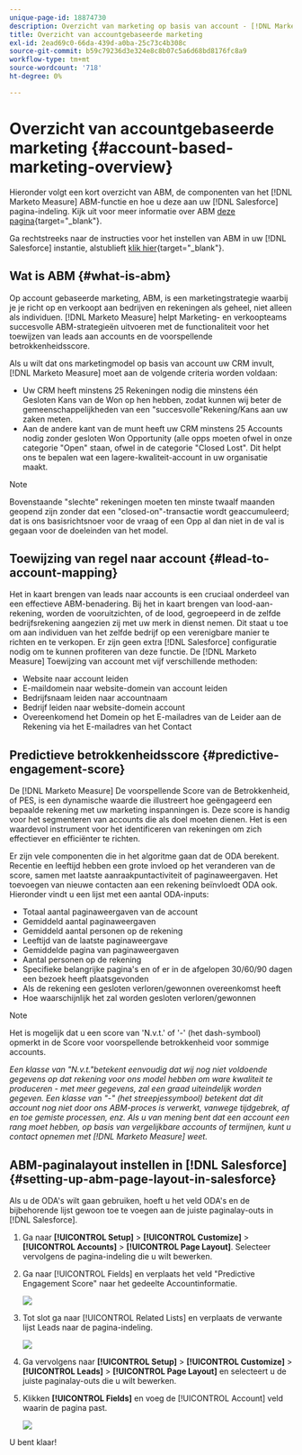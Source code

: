 ```yaml
---
unique-page-id: 18874730
description: Overzicht van marketing op basis van account - [!DNL Marketo Measure] - Productdocumentatie
title: Overzicht van accountgebaseerde marketing
exl-id: 2ead69c0-66da-439d-a0ba-25c73c4b308c
source-git-commit: b59c79236d3e324e8c8b07c5a6d68bd8176fc8a9
workflow-type: tm+mt
source-wordcount: '718'
ht-degree: 0%

---
```


# Overzicht van accountgebaseerde marketing {#account-based-marketing-overview}

Hieronder volgt een kort overzicht van ABM, de componenten van het [!DNL Marketo Measure] ABM-functie en hoe u deze aan uw [!DNL Salesforce] pagina-indeling. Kijk uit voor meer informatie over ABM [deze pagina](https://www.marketo.com/account-based-marketing/){target="_blank"}.

Ga rechtstreeks naar de instructies voor het instellen van ABM in uw [!DNL Salesforce] instantie, alstublieft [klik hier](/help/advanced-marketo-measure-features/account-based-marketing/account-based-marketing-overview.md#setting-up-abm-page-layout-in-salesforce){target="_blank"}.

## Wat is ABM {#what-is-abm}

Op account gebaseerde marketing, ABM, is een marketingstrategie waarbij je je richt op en verkoopt aan bedrijven en rekeningen als geheel, niet alleen als individuen. [!DNL Marketo Measure] helpt Marketing- en verkoopteams succesvolle ABM-strategieën uitvoeren met de functionaliteit voor het toewijzen van leads aan accounts en de voorspellende betrokkenheidsscore.

Als u wilt dat ons marketingmodel op basis van account uw CRM invult, [!DNL Marketo Measure] moet aan de volgende criteria worden voldaan:

* Uw CRM heeft minstens 25 Rekeningen nodig die minstens één Gesloten Kans van de Won op hen hebben, zodat kunnen wij beter de gemeenschappelijkheden van een &quot;succesvolle&quot;Rekening/Kans aan uw zaken meten.
* Aan de andere kant van de munt heeft uw CRM minstens 25 Accounts nodig zonder gesloten Won Opportunity (alle opps moeten ofwel in onze categorie &quot;Open&quot; staan, ofwel in de categorie &quot;Closed Lost&quot;. Dit helpt ons te bepalen wat een lagere-kwaliteit-account in uw organisatie maakt.

>[!NOTE]
>
>Bovenstaande &quot;slechte&quot; rekeningen moeten ten minste twaalf maanden geopend zijn zonder dat een &quot;closed-on&quot;-transactie wordt geaccumuleerd; dat is ons basisrichtsnoer voor de vraag of een Opp al dan niet in de val is gegaan voor de doeleinden van het model.

## Toewijzing van regel naar account {#lead-to-account-mapping}

Het in kaart brengen van leads naar accounts is een cruciaal onderdeel van een effectieve ABM-benadering. Bij het in kaart brengen van lood-aan-rekening, worden de vooruitzichten, of de lood, gegroepeerd in de zelfde bedrijfsrekening aangezien zij met uw merk in dienst nemen. Dit staat u toe om aan individuen van het zelfde bedrijf op een verenigbare manier te richten en te verkopen. Er zijn geen extra [!DNL Salesforce] configuratie nodig om te kunnen profiteren van deze functie. De [!DNL Marketo Measure] Toewijzing van account met vijf verschillende methoden:

* Website naar account leiden
* E-maildomein naar website-domein van account leiden
* Bedrijfsnaam leiden naar accountnaam
* Bedrijf leiden naar website-domein account
* Overeenkomend het Domein op het E-mailadres van de Leider aan de Rekening via het E-mailadres van het Contact

## Predictieve betrokkenheidsscore {#predictive-engagement-score}

De [!DNL Marketo Measure] De voorspellende Score van de Betrokkenheid, of PES, is een dynamische waarde die illustreert hoe geëngageerd een bepaalde rekening met uw marketing inspanningen is. Deze score is handig voor het segmenteren van accounts die als doel moeten dienen. Het is een waardevol instrument voor het identificeren van rekeningen om zich effectiever en efficiënter te richten.

Er zijn vele componenten die in het algoritme gaan dat de ODA berekent. Recentie en leeftijd hebben een grote invloed op het veranderen van de score, samen met laatste aanraakpuntactiviteit of paginaweergaven. Het toevoegen van nieuwe contacten aan een rekening beïnvloedt ODA ook. Hieronder vindt u een lijst met een aantal ODA-inputs:

* Totaal aantal paginaweergaven van de account
* Gemiddeld aantal paginaweergaven
* Gemiddeld aantal personen op de rekening
* Leeftijd van de laatste paginaweergave
* Gemiddelde pagina van paginaweergaven
* Aantal personen op de rekening
* Specifieke belangrijke pagina&#39;s en of er in de afgelopen 30/60/90 dagen een bezoek heeft plaatsgevonden
* Als de rekening een gesloten verloren/gewonnen overeenkomst heeft
* Hoe waarschijnlijk het zal worden gesloten verloren/gewonnen

>[!NOTE]
>
>Het is mogelijk dat u een score van &#39;N.v.t.&#39; of &#39;-&#39; (het dash-symbool) opmerkt in de Score voor voorspellende betrokkenheid voor sommige accounts.

_Een klasse van &quot;N.v.t.&quot;betekent eenvoudig dat wij nog niet voldoende gegevens op dat rekening voor ons model hebben om ware kwaliteit te produceren - met meer gegevens, zal een graad uiteindelijk worden gegeven._
_Een klasse van &quot;-&quot; (het streepjessymbool) betekent dat dit account nog niet door ons ABM-proces is verwerkt, vanwege tijdgebrek, af en toe gemiste processen, enz. Als u van mening bent dat een account een rang moet hebben, op basis van vergelijkbare accounts of termijnen, kunt u contact opnemen met [!DNL Marketo Measure] weet._

## ABM-paginalayout instellen in [!DNL Salesforce] {#setting-up-abm-page-layout-in-salesforce}

Als u de ODA&#39;s wilt gaan gebruiken, hoeft u het veld ODA&#39;s en de bijbehorende lijst gewoon toe te voegen aan de juiste paginalay-outs in [!DNL Salesforce].

1. Ga naar **[!UICONTROL Setup]** > **[!UICONTROL Customize]** > **[!UICONTROL Accounts]** > **[!UICONTROL Page Layout]**. Selecteer vervolgens de pagina-indeling die u wilt bewerken.
1. Ga naar [!UICONTROL Fields] en verplaats het veld &quot;Predictive Engagement Score&quot; naar het gedeelte Accountinformatie.

   ![](assets/1.png)

1. Tot slot ga naar [!UICONTROL Related Lists] en verplaats de verwante lijst Leads naar de pagina-indeling.

   ![](assets/2.png)

1. Ga vervolgens naar **[!UICONTROL Setup]** > **[!UICONTROL Customize]** > **[!UICONTROL Leads]** > **[!UICONTROL Page Layout]** en selecteert u de juiste paginalay-outs die u wilt bewerken.
1. Klikken **[!UICONTROL Fields]** en voeg de [!UICONTROL Account] veld waarin de pagina past.

   ![](assets/3.png)

U bent klaar!

